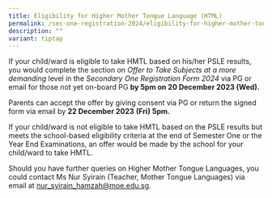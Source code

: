 ```yaml
---
title: Eligibility for Higher Mother Tongue Language (HTML)
permalink: /sec-one-registration-2024/eligibility-for-higher-mother-tongue-language-html/
description: ""
variant: tiptap
---
```

<p>If your child/ward is eligible to take HMTL based on his/her PSLE results,
you would complete the section on <em>Offer to Take Subjects at a more demanding </em>level
in the <em>Secondary One Registration Form 2024 </em>via PG or email for
those not yet on-board PG <strong>by 5pm on 20 December 2023 (Wed).</strong>
</p>
<p>Parents can accept the offer by giving consent via PG or return the signed
form via email by <strong>22 December 2023</strong>  <strong>(Fri) 5pm.</strong>
</p>
<p>If your child/ward is not eligible to take HMTL based on the PSLE results
but meets the school-based eligibility criteria at the end of Semester
One or the Year End Examinations, an offer would be made by the school
for your child/ward to take HMTL.</p>
<p>Should you have further queries on Higher Mother Tongue Languages, you
could contact Ms Nur Syirain (Teacher, Mother Tongue Languages) via email
at <a href="mailto:nur_syirain_hamzah@moe.edu.sg" rel="noopener noreferrer nofollow" target="_blank">nur_syirain_hamzah@moe.edu.sg</a>.</p>